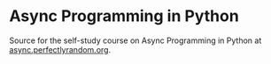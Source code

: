 # Async Programming in Python

Source for the self-study course on Async Programming in Python at
[async.perfectlyrandom.org](https://async.perfectlyrandom.org).
